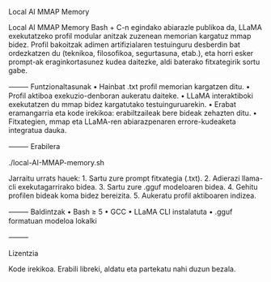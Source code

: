 Local AI MMAP Memory 

Local AI MMAP Memory Bash + C-n egindako abiarazle publikoa da, LLaMA exekutatzeko profil modular anitzak zuzenean memorian kargatuz mmap bidez.
Profil bakoitzak adimen artifizialaren testuinguru desberdin bat ordezkatzen du (teknikoa, filosofikoa, segurtasuna, etab.), eta horri esker prompt-ak eraginkortasunez kudea daitezke, aldi baterako fitxategirik sortu gabe.

⸻
Funtzionaltasunak
	•	Hainbat .txt profil memorian kargatzen ditu.
	•	Profil aktiboa exekuzio-denboran aukeratu daiteke.
	•	LLaMA interaktiboki exekutatzen du mmap bidez kargatutako testuinguruarekin.
	•	Erabat eramangarria eta kode irekikoa: erabiltzaileak bere bideak zehazten ditu.
	•	Fitxategien, mmap eta LLaMA-ren abiarazpenaren errore-kudeaketa integratua dauka.

⸻
 Erabilera

./local-AI-MMAP-memory.sh

Jarraitu urrats hauek:
	1.	Sartu zure prompt fitxategia (.txt).
	2.	Adierazi llama-cli exekutagarrirako bidea.
	3.	Sartu zure .gguf modeloaren bidea.
	4.	Gehitu profilen bideak koma bidez bereizita.
	5.	Aukeratu profil aktiboaren indizea.

⸻
 Baldintzak
	•	Bash ≥ 5
	•	GCC
	•	LLaMA CLI instalatuta
	•	.gguf formatuan modeloa lokalki

⸻

Lizentzia

Kode irekikoa.
Erabili libreki, aldatu eta partekatu nahi duzun bezala.